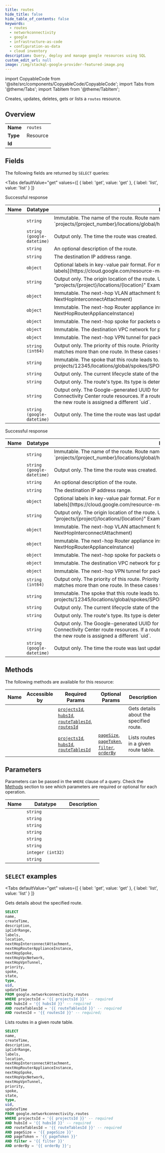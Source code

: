 ```yaml
--- 
title: routes
hide_title: false
hide_table_of_contents: false
keywords:
  - routes
  - networkconnectivity
  - google
  - infrastructure-as-code
  - configuration-as-data
  - cloud inventory
description: Query, deploy and manage google resources using SQL
custom_edit_url: null
image: /img/stackql-google-provider-featured-image.png
---
```


import CopyableCode from '@site/src/components/CopyableCode/CopyableCode';
import Tabs from '@theme/Tabs';
import TabItem from '@theme/TabItem';

Creates, updates, deletes, gets or lists a <code>routes</code> resource.

## Overview
<table><tbody>
<tr><td><b>Name</b></td><td><code>routes</code></td></tr>
<tr><td><b>Type</b></td><td>Resource</td></tr>
<tr><td><b>Id</b></td><td><CopyableCode code="google.networkconnectivity.routes" /></td></tr>
</tbody></table>

## Fields

The following fields are returned by `SELECT` queries:

<Tabs
    defaultValue="get"
    values={[
        { label: 'get', value: 'get' },
        { label: 'list', value: 'list' }
    ]}
>
<TabItem value="get">

Successful response

<table>
<thead>
    <tr>
    <th>Name</th>
    <th>Datatype</th>
    <th>Description</th>
    </tr>
</thead>
<tbody>
<tr>
    <td><CopyableCode code="name" /></td>
    <td><code>string</code></td>
    <td>Immutable. The name of the route. Route names must be unique. Route names use the following form: `projects/&#123;project_number&#125;/locations/global/hubs/&#123;hub&#125;/routeTables/&#123;route_table_id&#125;/routes/&#123;route_id&#125;`</td>
</tr>
<tr>
    <td><CopyableCode code="createTime" /></td>
    <td><code>string (google-datetime)</code></td>
    <td>Output only. The time the route was created.</td>
</tr>
<tr>
    <td><CopyableCode code="description" /></td>
    <td><code>string</code></td>
    <td>An optional description of the route.</td>
</tr>
<tr>
    <td><CopyableCode code="ipCidrRange" /></td>
    <td><code>string</code></td>
    <td>The destination IP address range.</td>
</tr>
<tr>
    <td><CopyableCode code="labels" /></td>
    <td><code>object</code></td>
    <td>Optional labels in key-value pair format. For more information about labels, see [Requirements for labels](https://cloud.google.com/resource-manager/docs/creating-managing-labels#requirements).</td>
</tr>
<tr>
    <td><CopyableCode code="location" /></td>
    <td><code>string</code></td>
    <td>Output only. The origin location of the route. Uses the following form: "projects/&#123;project&#125;/locations/&#123;location&#125;" Example: projects/1234/locations/us-central1</td>
</tr>
<tr>
    <td><CopyableCode code="nextHopInterconnectAttachment" /></td>
    <td><code>object</code></td>
    <td>Immutable. The next-hop VLAN attachment for packets on this route. (id: NextHopInterconnectAttachment)</td>
</tr>
<tr>
    <td><CopyableCode code="nextHopRouterApplianceInstance" /></td>
    <td><code>object</code></td>
    <td>Immutable. The next-hop Router appliance instance for packets on this route. (id: NextHopRouterApplianceInstance)</td>
</tr>
<tr>
    <td><CopyableCode code="nextHopSpoke" /></td>
    <td><code>object</code></td>
    <td>Immutable. The next-hop spoke for packets on this route. (id: NextHopSpoke)</td>
</tr>
<tr>
    <td><CopyableCode code="nextHopVpcNetwork" /></td>
    <td><code>object</code></td>
    <td>Immutable. The destination VPC network for packets on this route. (id: NextHopVpcNetwork)</td>
</tr>
<tr>
    <td><CopyableCode code="nextHopVpnTunnel" /></td>
    <td><code>object</code></td>
    <td>Immutable. The next-hop VPN tunnel for packets on this route. (id: NextHopVPNTunnel)</td>
</tr>
<tr>
    <td><CopyableCode code="priority" /></td>
    <td><code>string (int64)</code></td>
    <td>Output only. The priority of this route. Priority is used to break ties in cases where a destination matches more than one route. In these cases the route with the lowest-numbered priority value wins.</td>
</tr>
<tr>
    <td><CopyableCode code="spoke" /></td>
    <td><code>string</code></td>
    <td>Immutable. The spoke that this route leads to. Example: projects/12345/locations/global/spokes/SPOKE</td>
</tr>
<tr>
    <td><CopyableCode code="state" /></td>
    <td><code>string</code></td>
    <td>Output only. The current lifecycle state of the route.</td>
</tr>
<tr>
    <td><CopyableCode code="type" /></td>
    <td><code>string</code></td>
    <td>Output only. The route's type. Its type is determined by the properties of its IP address range.</td>
</tr>
<tr>
    <td><CopyableCode code="uid" /></td>
    <td><code>string</code></td>
    <td>Output only. The Google-generated UUID for the route. This value is unique across all Network Connectivity Center route resources. If a route is deleted and another with the same name is created, the new route is assigned a different `uid`.</td>
</tr>
<tr>
    <td><CopyableCode code="updateTime" /></td>
    <td><code>string (google-datetime)</code></td>
    <td>Output only. The time the route was last updated.</td>
</tr>
</tbody>
</table>
</TabItem>
<TabItem value="list">

Successful response

<table>
<thead>
    <tr>
    <th>Name</th>
    <th>Datatype</th>
    <th>Description</th>
    </tr>
</thead>
<tbody>
<tr>
    <td><CopyableCode code="name" /></td>
    <td><code>string</code></td>
    <td>Immutable. The name of the route. Route names must be unique. Route names use the following form: `projects/&#123;project_number&#125;/locations/global/hubs/&#123;hub&#125;/routeTables/&#123;route_table_id&#125;/routes/&#123;route_id&#125;`</td>
</tr>
<tr>
    <td><CopyableCode code="createTime" /></td>
    <td><code>string (google-datetime)</code></td>
    <td>Output only. The time the route was created.</td>
</tr>
<tr>
    <td><CopyableCode code="description" /></td>
    <td><code>string</code></td>
    <td>An optional description of the route.</td>
</tr>
<tr>
    <td><CopyableCode code="ipCidrRange" /></td>
    <td><code>string</code></td>
    <td>The destination IP address range.</td>
</tr>
<tr>
    <td><CopyableCode code="labels" /></td>
    <td><code>object</code></td>
    <td>Optional labels in key-value pair format. For more information about labels, see [Requirements for labels](https://cloud.google.com/resource-manager/docs/creating-managing-labels#requirements).</td>
</tr>
<tr>
    <td><CopyableCode code="location" /></td>
    <td><code>string</code></td>
    <td>Output only. The origin location of the route. Uses the following form: "projects/&#123;project&#125;/locations/&#123;location&#125;" Example: projects/1234/locations/us-central1</td>
</tr>
<tr>
    <td><CopyableCode code="nextHopInterconnectAttachment" /></td>
    <td><code>object</code></td>
    <td>Immutable. The next-hop VLAN attachment for packets on this route. (id: NextHopInterconnectAttachment)</td>
</tr>
<tr>
    <td><CopyableCode code="nextHopRouterApplianceInstance" /></td>
    <td><code>object</code></td>
    <td>Immutable. The next-hop Router appliance instance for packets on this route. (id: NextHopRouterApplianceInstance)</td>
</tr>
<tr>
    <td><CopyableCode code="nextHopSpoke" /></td>
    <td><code>object</code></td>
    <td>Immutable. The next-hop spoke for packets on this route. (id: NextHopSpoke)</td>
</tr>
<tr>
    <td><CopyableCode code="nextHopVpcNetwork" /></td>
    <td><code>object</code></td>
    <td>Immutable. The destination VPC network for packets on this route. (id: NextHopVpcNetwork)</td>
</tr>
<tr>
    <td><CopyableCode code="nextHopVpnTunnel" /></td>
    <td><code>object</code></td>
    <td>Immutable. The next-hop VPN tunnel for packets on this route. (id: NextHopVPNTunnel)</td>
</tr>
<tr>
    <td><CopyableCode code="priority" /></td>
    <td><code>string (int64)</code></td>
    <td>Output only. The priority of this route. Priority is used to break ties in cases where a destination matches more than one route. In these cases the route with the lowest-numbered priority value wins.</td>
</tr>
<tr>
    <td><CopyableCode code="spoke" /></td>
    <td><code>string</code></td>
    <td>Immutable. The spoke that this route leads to. Example: projects/12345/locations/global/spokes/SPOKE</td>
</tr>
<tr>
    <td><CopyableCode code="state" /></td>
    <td><code>string</code></td>
    <td>Output only. The current lifecycle state of the route.</td>
</tr>
<tr>
    <td><CopyableCode code="type" /></td>
    <td><code>string</code></td>
    <td>Output only. The route's type. Its type is determined by the properties of its IP address range.</td>
</tr>
<tr>
    <td><CopyableCode code="uid" /></td>
    <td><code>string</code></td>
    <td>Output only. The Google-generated UUID for the route. This value is unique across all Network Connectivity Center route resources. If a route is deleted and another with the same name is created, the new route is assigned a different `uid`.</td>
</tr>
<tr>
    <td><CopyableCode code="updateTime" /></td>
    <td><code>string (google-datetime)</code></td>
    <td>Output only. The time the route was last updated.</td>
</tr>
</tbody>
</table>
</TabItem>
</Tabs>

## Methods

The following methods are available for this resource:

<table>
<thead>
    <tr>
    <th>Name</th>
    <th>Accessible by</th>
    <th>Required Params</th>
    <th>Optional Params</th>
    <th>Description</th>
    </tr>
</thead>
<tbody>
<tr>
    <td><a href="#get"><CopyableCode code="get" /></a></td>
    <td><CopyableCode code="select" /></td>
    <td><a href="#parameter-projectsId"><code>projectsId</code></a>, <a href="#parameter-hubsId"><code>hubsId</code></a>, <a href="#parameter-routeTablesId"><code>routeTablesId</code></a>, <a href="#parameter-routesId"><code>routesId</code></a></td>
    <td></td>
    <td>Gets details about the specified route.</td>
</tr>
<tr>
    <td><a href="#list"><CopyableCode code="list" /></a></td>
    <td><CopyableCode code="select" /></td>
    <td><a href="#parameter-projectsId"><code>projectsId</code></a>, <a href="#parameter-hubsId"><code>hubsId</code></a>, <a href="#parameter-routeTablesId"><code>routeTablesId</code></a></td>
    <td><a href="#parameter-pageSize"><code>pageSize</code></a>, <a href="#parameter-pageToken"><code>pageToken</code></a>, <a href="#parameter-filter"><code>filter</code></a>, <a href="#parameter-orderBy"><code>orderBy</code></a></td>
    <td>Lists routes in a given route table.</td>
</tr>
</tbody>
</table>

## Parameters

Parameters can be passed in the `WHERE` clause of a query. Check the [Methods](#methods) section to see which parameters are required or optional for each operation.

<table>
<thead>
    <tr>
    <th>Name</th>
    <th>Datatype</th>
    <th>Description</th>
    </tr>
</thead>
<tbody>
<tr id="parameter-hubsId">
    <td><CopyableCode code="hubsId" /></td>
    <td><code>string</code></td>
    <td></td>
</tr>
<tr id="parameter-projectsId">
    <td><CopyableCode code="projectsId" /></td>
    <td><code>string</code></td>
    <td></td>
</tr>
<tr id="parameter-routeTablesId">
    <td><CopyableCode code="routeTablesId" /></td>
    <td><code>string</code></td>
    <td></td>
</tr>
<tr id="parameter-routesId">
    <td><CopyableCode code="routesId" /></td>
    <td><code>string</code></td>
    <td></td>
</tr>
<tr id="parameter-filter">
    <td><CopyableCode code="filter" /></td>
    <td><code>string</code></td>
    <td></td>
</tr>
<tr id="parameter-orderBy">
    <td><CopyableCode code="orderBy" /></td>
    <td><code>string</code></td>
    <td></td>
</tr>
<tr id="parameter-pageSize">
    <td><CopyableCode code="pageSize" /></td>
    <td><code>integer (int32)</code></td>
    <td></td>
</tr>
<tr id="parameter-pageToken">
    <td><CopyableCode code="pageToken" /></td>
    <td><code>string</code></td>
    <td></td>
</tr>
</tbody>
</table>

## `SELECT` examples

<Tabs
    defaultValue="get"
    values={[
        { label: 'get', value: 'get' },
        { label: 'list', value: 'list' }
    ]}
>
<TabItem value="get">

Gets details about the specified route.

```sql
SELECT
name,
createTime,
description,
ipCidrRange,
labels,
location,
nextHopInterconnectAttachment,
nextHopRouterApplianceInstance,
nextHopSpoke,
nextHopVpcNetwork,
nextHopVpnTunnel,
priority,
spoke,
state,
type,
uid,
updateTime
FROM google.networkconnectivity.routes
WHERE projectsId = '{{ projectsId }}' -- required
AND hubsId = '{{ hubsId }}' -- required
AND routeTablesId = '{{ routeTablesId }}' -- required
AND routesId = '{{ routesId }}' -- required;
```
</TabItem>
<TabItem value="list">

Lists routes in a given route table.

```sql
SELECT
name,
createTime,
description,
ipCidrRange,
labels,
location,
nextHopInterconnectAttachment,
nextHopRouterApplianceInstance,
nextHopSpoke,
nextHopVpcNetwork,
nextHopVpnTunnel,
priority,
spoke,
state,
type,
uid,
updateTime
FROM google.networkconnectivity.routes
WHERE projectsId = '{{ projectsId }}' -- required
AND hubsId = '{{ hubsId }}' -- required
AND routeTablesId = '{{ routeTablesId }}' -- required
AND pageSize = '{{ pageSize }}'
AND pageToken = '{{ pageToken }}'
AND filter = '{{ filter }}'
AND orderBy = '{{ orderBy }}';
```
</TabItem>
</Tabs>
